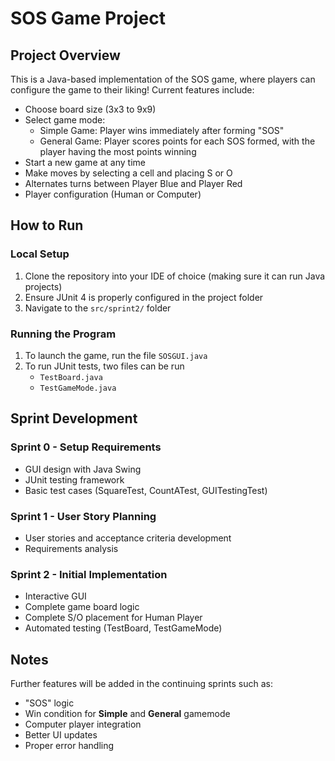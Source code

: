 # SOS Game Project

## Project Overview

This is a Java-based implementation of the SOS game, where players can configure the game to their liking! Current features include:

- Choose board size (3x3 to 9x9)
- Select game mode:
  - Simple Game: Player wins immediately after forming "SOS"
  - General Game: Player scores points for each SOS formed, with the player having the most points winning
- Start a new game at any time
- Make moves by selecting a cell and placing S or O
- Alternates turns between Player Blue and Player Red
- Player configuration (Human or Computer)

## How to Run

### Local Setup
1. Clone the repository into your IDE of choice (making sure it can run Java projects)
3. Ensure JUnit 4 is properly configured in the project folder
4. Navigate to the `src/sprint2/` folder

### Running the Program
1. To launch the game, run the file `SOSGUI.java`
2. To run JUnit tests, two files can be run
   - `TestBoard.java`
   - `TestGameMode.java`

## Sprint Development

### Sprint 0 - Setup Requirements
- GUI design with Java Swing
- JUnit testing framework
- Basic test cases (SquareTest, CountATest, GUITestingTest)

### Sprint 1 - User Story Planning
- User stories and acceptance criteria development
- Requirements analysis

### Sprint 2 - Initial Implementation 
- Interactive GUI
- Complete game board logic
- Complete S/O placement for Human Player
- Automated testing (TestBoard, TestGameMode)

## Notes
Further features will be added in the continuing sprints such as:
- "SOS" logic
- Win condition for **Simple** and **General** gamemode
- Computer player integration
- Better UI updates
- Proper error handling

